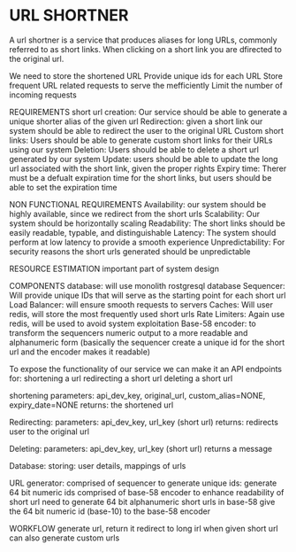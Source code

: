 # URL SHORTNER

A url shortner is a service that produces aliases for long URLs, commonly referred to as short links.
When clicking on a short link you are dfirected to the original url.

We need to store the shortened URL
Provide unique ids for each URL
Store frequent URL related requests to serve the mefficiently
Limit the number of incoming requests

REQUIREMENTS
short url creation: Our service should be able to generate a unique shorter alias of the given url
Redirection: given a short link our system should be able to redirect the user to the original URL
Custom short links: Users should be able to generate custom short links for their URLs using our system
Deletion: Users should be able to delete a short url generated by our system
Update: users should be able to update the long url associated with the short link, given the proper rights
Expiry time: Therer must be a defualt expiration time for the short links, but users should be able to set the expiration time

NON FUNCTIONAL REQUIREMENTS
Availability: our system should be highly available, since we redirect from the short urls
Scalability: Our system should be horizontally scaling
Readability: The short links should be easily readable, typable, and distinguishable
Latency: The system should perform at low latency to provide a smooth experience
Unpredictability: For security reasons the short urls generated should be unpredictable

RESOURCE ESTIMATION
important part of system design


COMPONENTS
database: will use monolith rostgresql database
Sequencer: Will provide unique IDs that will serve as the starting point for each short url
Load Balancer: will ensure smooth requests to servers
Caches: Will user redis, will store the most frequently used short urls
Rate Limiters: Again use redis, will be used to avoid system exploitation
Base-58 encoder: to transform the sequencers numeric output to a more readable and alphanumeric form
  (basically the sequencer create a unique id for the short url and the encoder makes it readable)


To expose the functionality of our service we can make it an API
endpoints for: shortening a url
redirecting a short url
deleting a short url

shortening
parameters: api_dev_key, original_url, custom_alias=NONE, expiry_date=NONE
returns: the shortened url

Redirecting:
parameters: api_dev_key, url_key (short url)
returns: redirects user to the original url

Deleting:
parameters: api_dev_key, url_key (short url)
returns a message


Database:
storing: user details, mappings of urls

URL generator:
comprised of sequencer to generate unique ids: generate 64 bit numeric ids
comprised of base-58 encoder to enhance readability of short url
need to generate 64 bit alphanumeric short urls in base-58
give the 64 bit numeric id (base-10) to the base-58 encoder


WORKFLOW
generate url, return it
redirect to long irl when given short url
can also generate custom urls